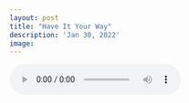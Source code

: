 ```yaml
---
layout: post
title: "Have It Your Way"
description: 'Jan 30, 2022'
image:
---
```


<audio controls preload="metadata">
  <source src="https://docs.google.com/uc?export=open&id=13B-vaboyrOMRYk1HulbTdtUk2RWmGqn2" type="audio/mp3">
Your browser does not support the audio element.
</audio>
